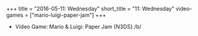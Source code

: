 +++
title = "2016-05-11: Wednesday"
short_title = "11: Wednesday"
video-games = ["mario-luigi-paper-jam"]
+++


* Video Game: Mario & Luigi: Paper Jam {N3DS} /b/